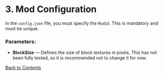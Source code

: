 # 3. Mod Configuration

In the `config.json` file, you must specify the `ModId`. This is mandatory and must be unique.

### Parameters:
- **BlockSize** — Defines the size of block textures in pixels. This has not been fully tested, so it is recommended not to change it for now.

[Back to Contents](Welcome.md)
